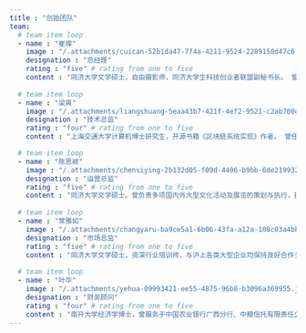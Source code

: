 ```yaml
---
title : "创始团队"
team:
  # team item loop
  - name : "崔璨"
    image : "/.attachments/cuican-52b1da47-7f4a-4211-9524-2289150d47c6.jpg" # image size 80*80 px
    designation : "总经理"
    rating : "five" # rating from one to five
    content : "同济大学文学硕士，自由摄影师，同济大学生科技创业者联盟副秘书长。 曾任鲁迅文化基金会公益项目总监、鲁迅长孙周令飞先生私人助理，主导策划多项国内外大型文化活动，摄影作品曾在宁波国际摄影节展出。 2019年创立素图科技，期待用技术的力量创造全新的艺术生产方式。"
      
  # team item loop
  - name : "梁爽"
    image : "/.attachments/liangshuang-5eaa43b7-421f-4ef2-9521-c2ab700d4fc6.jpg" # image size 80*80 px
    designation : "技术总监"
    rating : "four" # rating from one to five
    content : "上海交通大学计算机博士研究生，开源书籍《区块链系统实现》作者。 曾任新媒传信（飞信）项目经理、霍尼韦尔Honeywell架构师，先后在人脸检测和图像处理方面发表了4篇论文，获得中国、美国专利共5项。 "

  # team item loop
  - name : "陈思颖"
    image : "/.attachments/chensiying-2b132d05-f09d-4406-b9bb-6de2199325b0.jpg" # image size 80*80 px
    designation : "运营总监"
    rating : "five" # rating from one to five
    content : "同济大学文学硕士。曾负责多项国内外大型文化活动及展览的策划与执行，拥有丰富的文化行业从业经验。"
      
  # team item loop
  - name : "常雅如"
    image : "/.attachments/changyaru-ba9ce5a1-6b06-43fa-a12a-108c03a4bbf7.jpg" # image size 80*80 px
    designation : "市场总监"
    rating : "five" # rating from one to five
    content : "同济大学文学硕士，资深行业培训师，与沪上各类大型企业均保持良好合作关系。"
      
  # team item loop
  - name : "叶华"
    image : "/.attachments/yehua-09993421-ee55-4875-96b8-b3096a369955.jpg" # image size 80*80 px
    designation : "财务顾问"
    rating : "four" # rating from one to five
    content : "南开大学经济学博士，曾服务于中国农业银行广西分行、中粮信托有限责任公司， 期间合作推动多个投融资项目，熟悉债权股权投融资、私募股权、并购FA业务。"
---
```

